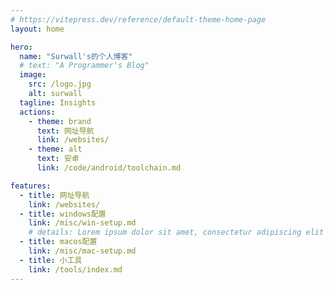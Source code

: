 ```yaml
---
# https://vitepress.dev/reference/default-theme-home-page
layout: home

hero:
  name: "Surwall's的个人博客"
  # text: "A Programmer's Blog"
  image:
    src: /logo.jpg
    alt: surwall
  tagline: Insights
  actions:
    - theme: brand
      text: 网址导航
      link: /websites/
    - theme: alt
      text: 安卓
      link: /code/android/toolchain.md

features:
  - title: 网址导航
    link: /websites/
  - title: windows配置
    link: /misc/win-setup.md
    # details: Lorem ipsum dolor sit amet, consectetur adipiscing elit
  - title: macos配置
    link: /misc/mac-setup.md
  - title: 小工具
    link: /tools/index.md
---
```


<style lang="css">
.image-container .image-src {
  border-radius: 50%;
  width: 250px;
  height: 250px;
}
</style>